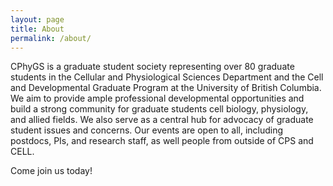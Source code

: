 ```yaml
---
layout: page
title: About
permalink: /about/
---
```


CPhyGS is a graduate student society representing over 80 graduate students in
the Cellular and Physiological Sciences Department and the
Cell and Developmental Graduate Program at the University of British Columbia. 
We aim to provide ample professional developmental opportunities and 
build a strong community for graduate students cell biology, physiology, and allied
fields. We also serve as a central hub for advocacy of graduate student issues and concerns.
Our events are open to all, including postdocs, PIs, and research staff, as well
people from outside of CPS and CELL.

Come join us today!
